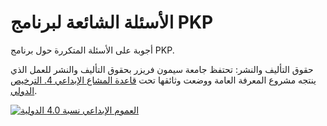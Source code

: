 # الأسئلة الشائعة لبرنامج PKP

أجوبة على الأسئلة المتكررة حول برنامج PKP.

حقوق التأليف والنشر: تحتفظ جامعة سيمون فريزر بحقوق التأليف والنشر للعمل الذي ينتجه مشروع المعرفة العامة ووضعت وثائقها تحت [قاعدة المشاع الإبداعي 4. الترخيص الدولي](https://creativecommons.org/licenses/by/4.0/).

[![العموم الإبداعي نسبة 4.0 الدولية](https://licensebuttons.net/l/by/4.0/88x31.png)](https://creativecommons.org/licenses/by/4.0/)
